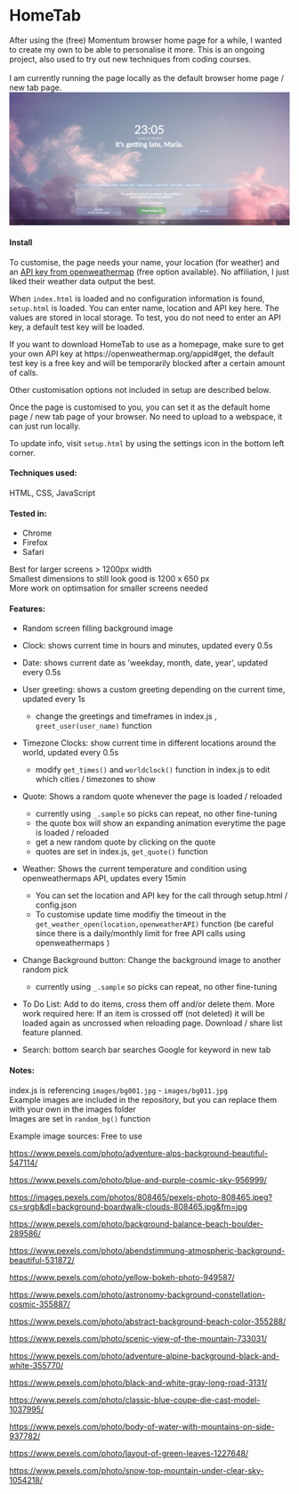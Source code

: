 # HomeTab
After using the (free) Momentum browser home page for a while, I wanted to create my own to be able to personalise it more. 
This is an ongoing project, also used to try out new techniques from coding courses.<br><br>
I am currently running the page locally as the default browser home page / new tab page.<br>
<img src="images/screenshot.png" width="800px"> 

#### Install
<p>To customise, the page needs your name, your location (for weather) and an <a href="https://openweathermap.org/appid#get">API key from openweathermap</a> (free option available). No affiliation, I just liked their weather data output the best.</p>

When `index.html` is loaded and no configuration information is found, `setup.html` is loaded. You can enter name, location and API key here. The values are stored in local storage. To test, you do not need to enter an API key, a default test key will be loaded.

<p>If you want to download HomeTab to use as a homepage, make sure to get your own API key at https://openweathermap.org/appid#get, the default test key is a free key and will be temporarily blocked after a certain amount of calls.</p>


<p>Other customisation options not included in setup are described below.</p>
<p>Once the page is customised to you, you can set it as the default home page / new tab page of your browser. No need to upload to a webspace, it can just run locally.</p>

To update info, visit `setup.html` by using the settings icon in the bottom left corner. 


#### Techniques used:
HTML, CSS, JavaScript

#### Tested in:

- Chrome
- Firefox
- Safari

<p>Best for larger screens > 1200px width<br>
Smallest dimensions to still look good is 1200 x 650 px<br>
More work on optimsation for smaller screens needed</p>

#### Features:

- Random screen filling background image

- Clock: shows current time in hours and minutes, updated every 0.5s
- Date: shows current date as 'weekday, month, date, year', updated every 0.5s
- User greeting: shows a custom greeting depending on the current time, updated every 1s
    - change the greetings and timeframes in index.js , `greet_user(user_name)` function

- Timezone Clocks: show current time in different locations around the world, updated every 0.5s
    - modify `get_times()` and `worldclock()` function in index.js to edit which cities / timezones to show

- Quote: Shows a random quote whenever the page is loaded / reloaded 
    - currently using `_.sample` so picks can repeat, no other fine-tuning
    - the quote box will show an expanding animation everytime the page is loaded / reloaded
    - get a new random quote by clicking on the quote
    - quotes are set in index.js, `get_quote()` function
    

- Weather: Shows the current temperature and condition using openweathermaps API, updates every 15min
    - You can set the location and API key for the call through setup.html / config.json
    - To customise update time modifiy the timeout in the `get_weather_open(location,openweatherAPI)` function (be careful since there is a daily/monthly limit for free API calls using openweathermaps )

- Change Background button: Change the background image to another random pick 
    - currently using `_.sample` so picks can repeat, no other fine-tuning

- To Do List: Add to do items, cross them off and/or delete them. More work required here: If an item is crossed off (not deleted) it will be loaded again as uncrossed when reloading page. Download / share list feature planned.   

- Search: bottom search bar searches Google for keyword in new tab



#### Notes:

index.js is referencing `images/bg001.jpg` - `images/bg011.jpg`<br>
Example images are included in the repository, but you can replace them with your own in the images folder<br>
Images are set in `random_bg()` function<br>
<p>Example image sources: 
Free to use

https://www.pexels.com/photo/adventure-alps-background-beautiful-547114/

https://www.pexels.com/photo/blue-and-purple-cosmic-sky-956999/

https://images.pexels.com/photos/808465/pexels-photo-808465.jpeg?cs=srgb&dl=background-boardwalk-clouds-808465.jpg&fm=jpg

https://www.pexels.com/photo/background-balance-beach-boulder-289586/

https://www.pexels.com/photo/abendstimmung-atmospheric-background-beautiful-531872/

https://www.pexels.com/photo/yellow-bokeh-photo-949587/

https://www.pexels.com/photo/astronomy-background-constellation-cosmic-355887/

https://www.pexels.com/photo/abstract-background-beach-color-355288/

https://www.pexels.com/photo/scenic-view-of-the-mountain-733031/

https://www.pexels.com/photo/adventure-alpine-background-black-and-white-355770/

https://www.pexels.com/photo/black-and-white-gray-long-road-3131/

https://www.pexels.com/photo/classic-blue-coupe-die-cast-model-1037995/

https://www.pexels.com/photo/body-of-water-with-mountains-on-side-937782/

https://www.pexels.com/photo/layout-of-green-leaves-1227648/

https://www.pexels.com/photo/snow-top-mountain-under-clear-sky-1054218/


</p>